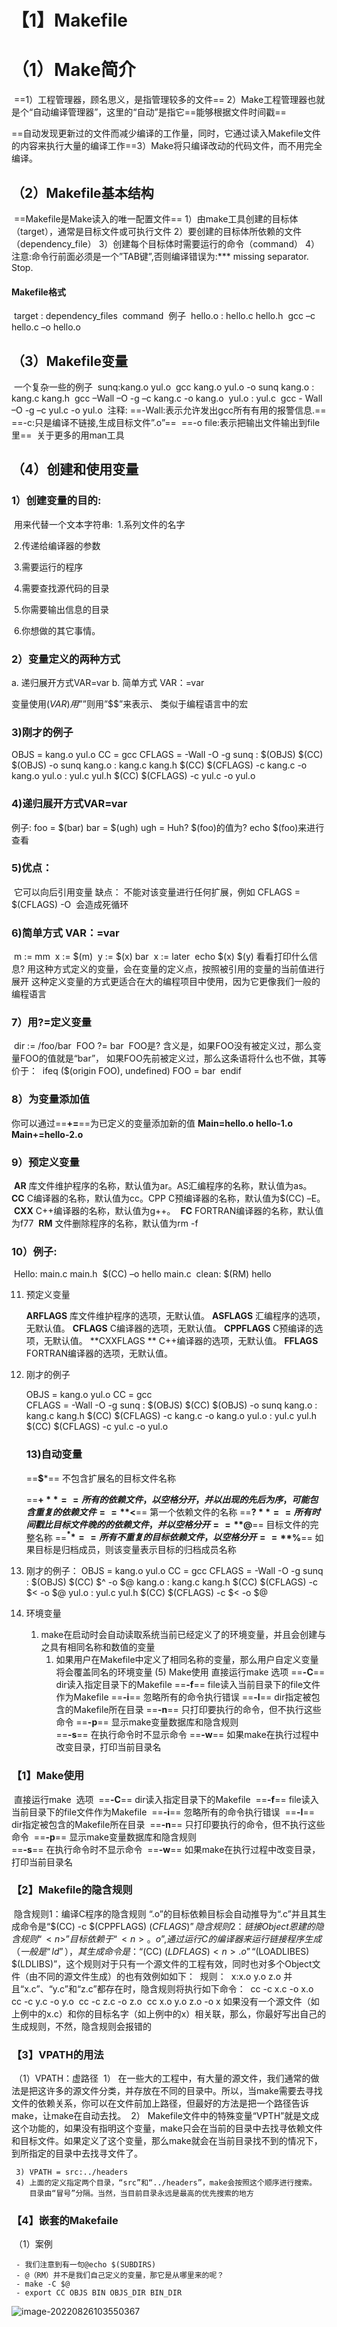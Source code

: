 # 【1】Makefile

#     （1）Make简介

​	 ==1）工程管理器，顾名思义，是指管理较多的文件==
​	 2）Make工程管理器也就是个“自动编译管理器”，这里的“自动”是指它==能够根据文件时间戳==

​	==自动发现更新过的文件而减少编译的工作量，同时，它通过读入Makefile文件的内容来执行大量的编译工作== 
​	 3）Make将只编译改动的代码文件，而不用完全编译。

##     （2）Makefile基本结构 

​	 ==Makefile是Make读入的唯一配置文件==
​	 1）由make工具创建的目标体（target），通常是目标文件或可执行文件
​	 2）要创建的目标体所依赖的文件（dependency_file）
​	 3）创建每个目标体时需要运行的命令（command）
​	 4）注意:命令行前面必须是一个”TAB键”,否则编译错误为:*** missing separator.  Stop.

#### 	 Makefile格式

​		target  :   dependency_files
​		<TAB>  command
​		例子
​		hello.o :  hello.c hello.h
​		    gcc  –c  hello.c  –o  hello.o

##     （3）Makefile变量 

​	 一个复杂一些的例子
​	sunq:kang.o yul.o
​	    gcc kang.o yul.o -o sunq
​	kang.o : kang.c kang.h 
​	    gcc –Wall –O -g –c kang.c -o kang.o
​	yul.o : yul.c 
​	    gcc - Wall –O -g –c yul.c -o yul.o
​	注释:
​		==-Wall:表示允许发出gcc所有有用的报警信息.==
​     		==-c:只是编译不链接,生成目标文件”.o”==
​     		==-o file:表示把输出文件输出到file里==
​	关于更多的用man工具

##     （4）创建和使用变量

### 	1）创建变量的目的:

​	   用来代替一个文本字符串:
​    	    1.系列文件的名字  

​			2.传递给编译器的参数 

​			3.需要运行的程序 

​			4.需要查找源代码的目录 

​			5.你需要输出信息的目录  

​			6.你想做的其它事情。 	

### 2）变量定义的两种方式

a. 递归展开方式VAR=var
b. 简单方式 VAR：=var

变量使用$(VAR)
	用”$”则用”$$”来表示、
	类似于编程语言中的宏 

### 3)刚才的例子

  OBJS = kang.o yul.o
  CC = gcc
  CFLAGS = -Wall -O -g
  sunq : $(OBJS)
      $(CC) $(OBJS) -o sunq
  kang.o : kang.c kang.h
      $(CC) $(CFLAGS) -c kang.c -o kang.o
  yul.o : yul.c yul.h
      $(CC) $(CFLAGS) -c yul.c -o yul.o

### 4)递归展开方式VAR=var

  例子:
  	foo = $(bar) 
	bar = $(ugh) 
	ugh = Huh? 
	$(foo)的值为?
	echo $(foo)来进行查看

### 5)优点：

​	 它可以向后引用变量
  缺点： 不能对该变量进行任何扩展，例如 
 	 CFLAGS = $(CFLAGS) -O 
​	 会造成死循环

### 6)简单方式 VAR：=var

​	m := mm 
​	x := $(m) 
​	y := $(x) bar 
​	x := later 
​	echo $(x) $(y) 
​	看看打印什么信息?
 用这种方式定义的变量，会在变量的定义点，按照被引用的变量的当前值进行展开 
 这种定义变量的方式更适合在大的编程项目中使用，因为它更像我们一般的编程语言 

### 7）用?=定义变量 

​	dir := /foo/bar
​	FOO ?= bar
​	FOO是?
​    含义是，如果FOO没有被定义过，那么变量FOO的值就是“bar”，
​    如果FOO先前被定义过，那么这条语将什么也不做，其等价于：
​	ifeq ($(origin FOO), undefined)
  		FOO = bar
​	endif

### 8）为变量添加值 

   你可以通过==**+=**==为已定义的变量添加新的值 
   **Main=hello.o hello-1.o**
   **Main+=hello-2.o**

### 9）预定义变量

​	**AR**     库文件维护程序的名称，默认值为ar。AS汇编程序的名称，默认值为as。
​	**CC**     C编译器的名称，默认值为cc。CPP  C预编译器的名称，默认值为$(CC) –E。
​	**CXX**    C++编译器的名称，默认值为g++。
​	**FC**     FORTRAN编译器的名称，默认值为f77
​	**RM**     文件删除程序的名称，默认值为rm -f

### 10）例子:

​	Hello: main.c main.h 
​	<tab> $(CC) –o hello main.c
​	clean:
​	<tab> $(RM) hello

11) 预定义变量
	
	**ARFLAGS** 	 库文件维护程序的选项，无默认值。
	**ASFLAGS**	 汇编程序的选项，无默认值。
	**CFLAGS**  	 C编译器的选项，无默认值。
	**CPPFLAGS**	 C预编译的选项，无默认值。
	**CXXFLAGS	** C++编译器的选项，无默认值。
	**FFLAGS**		 FORTRAN编译器的选项，无默认值。
12) 刚才的例子
	
	OBJS = kang.o yul.o
	CC = gcc	
	CFLAGS = -Wall -O -g
	sunq : $(OBJS)
	    $(CC) $(OBJS) -o sunq
	kang.o : kang.c kang.h
	    $(CC) $(CFLAGS) -c kang.c -o kang.o
	yul.o : yul.c yul.h
	    $(CC) $(CFLAGS) -c yul.c -o yul.o
	
	### 13)自动变量
	
	==**$***==	  不包含扩展名的目标文件名称
	
	==**$+**==	  所有的依赖文件，以空格分开，并以出现的先后为序，可能 包含重复的依赖文件
	==**$<**==	   第一个依赖文件的名称
	==**$?**==	   所有时间戳比目标文件晚的的依赖文件，并以空格分开
	==**$@**==          目标文件的完整名称
	==**$^**==	   所有不重复的目标依赖文件，以空格分开
	==**$%**==         如果目标是归档成员，则该变量表示目标的归档成员名称
14) 刚才的例子：
	OBJS = kang.o yul.o
	CC = gcc
	CFLAGS = -Wall -O -g
	sunq : $(OBJS)
	    $(CC) $^ -o $@
	kang.o : kang.c kang.h 
	    $(CC) $(CFLAGS) -c $< -o $@
	yul.o : yul.c yul.h
	    $(CC) $(CFLAGS) -c $< -o $@
15) 环境变量
	1) make在启动时会自动读取系统当前已经定义了的环境变量，并且会创建与之具有相同名称和数值的变量
	   1) 如果用户在Makefile中定义了相同名称的变量，那么用户自定义变量将会覆盖同名的环境变量 
	       (5) Make使用
           直接运行make 
	       选项
	       ==**-C**==	dir读入指定目录下的Makefile
	       ==**-f**== 	file读入当前目录下的file文件作为Makefile
	       ==**-i**==	 忽略所有的命令执行错误
	       ==**-I**== 	dir指定被包含的Makefile所在目录
	       ==**-n**==	只打印要执行的命令，但不执行这些命令
	       ==**-p**==	显示make变量数据库和隐含规则	
	       ==**-s**==	在执行命令时不显示命令
	       ==**-w**==	如果make在执行过程中改变目录，打印当前目录名





### 【1】Make使用

​	直接运行make 
​	选项
​		==**-C**==	dir读入指定目录下的Makefile
​	     ==**-f**== 	file读入当前目录下的file文件作为Makefile
​	     ==**-i**==	 忽略所有的命令执行错误
​	     ==**-I**== 	dir指定被包含的Makefile所在目录
​	     ==**-n**==	只打印要执行的命令，但不执行这些命令
​	     ==**-p**==	显示make变量数据库和隐含规则	
​	     ==**-s**==	在执行命令时不显示命令
​	     ==**-w**==	如果make在执行过程中改变目录，打印当前目录名

### 【2】Makefile的隐含规则

​	隐含规则1：编译C程序的隐含规则
​	“<n>.o”的目标依赖目标会自动推导为“<n>.c”并且其生成命令是“$(CC) -c $(CPPFLAGS) $(CFLAGS)”
​	隐含规则2：链接Object恩建的隐含规则
​	“<n>”目标依赖于“<n>。o”,通过运行C的编译器来运行链接程序生成（一般是“ld”），
​	其生成命令是：“$(CC) $(LDFLAGS) <n>.o”
​	“$(LOADLIBES) $(LDLIBS)”，这个规则对于只有一个源文件的工程有效，同时也对多个Object文件（由不同的源文件生成）的也有效
​	例如如下：
​		规则：
​		x:x.o y.o z.o
​		并且“x.c”、“y.c”和“z.c”都存在时，隐含规则将执行如下命令：
​		cc -c x.c -o x.o
​		cc -c y.c -o y.o
​		cc -c z.c -o z.o
​		cc x.o y.o z.o -o x
​		如果没有一个源文件（如上例中的x.c）和你的目标名字（如上例中的x）相关联，
​		那么，你最好写出自己的生成规则，不然，隐含规则会报错的

### 【3】VPATH的用法

​    （1）VPATH：虚路径
​	 1）   在一些大的工程中，有大量的源文件，我们通常的做法是把这许多的源文件分类，
​	 并存放在不同的目录中。所以，当make需要去寻找文件的依赖关系，你可以在文件
​	 前加上路径，但最好的方法是把一个路径告诉make，让make在自动去找。
​	 2）   Makefile文件中的特殊变量“VPTH”就是文成这个功能的，如果没有指明这个变量，
​	 make只会在当前的目录中去找寻依赖文件和目标文件。如果定义了这个变量，那么make就会在当前
​	 目录找不到的情况下，到所指定的目录中去找寻文件了。

	 3) VPATH = src:../headers
	 4) 上面的定义指定两个目录，“src”和“../headers”，make会按照这个顺序进行搜索。
	    目录由“冒号”分隔。当然，当目前目录永远是最高的优先搜索的地方

### 【4】嵌套的Makefaile

​    （1）案例

	 - 我们注意到有一句@echo $(SUBDIRS)
	 - @（RM）并不是我们自己定义的变量，那它是从哪里来的呢？
	 - make -C $@
	 - export CC OBJS BIN OBJS_DIR BIN_DIR

![image-20220826103550367](C:\Users\cc\Desktop\markdown\makefile.png)